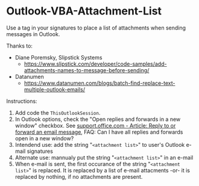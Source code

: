 # Outlook-VBA-Attachment-List
Use a tag in your signatures to place a list of attachments when sending messages in Outlook.

Thanks to:
  * Diane Poremsky, Slipstick Systems
    - https://www.slipstick.com/developer/code-samples/add-attachments-names-to-message-before-sending/
  * Datanumen
    - https://www.datanumen.com/blogs/batch-find-replace-text-multiple-outlook-emails/

Instructions:
1. Add code the ```ThisOutlookSession```.
2. In Outlook options, check the "Open replies and forwards in a new window" checkbox.  See  [support.office.com - Article: Reply to or forward an email message](https://support.office.com/en-us/article/reply-to-or-forward-an-email-message-a843f8d3-01b0-48da-96f5-a71f70d0d7c8), FAQ: Can I have all replies and forwards open in a new window?
2. Intendend use: add the string "```<attachment list>```" to user's Outlook e-mail signatures
3. Alternate use: mannualy put the string "```<attachment list>```" in an e-mail
4. When e-mail is sent, the first occurance of the string  "```<attachment list>```" is replaced.  It is replaced by a list of e-mail attacments -or- it is replaced by nothing, if no attachments are present.

